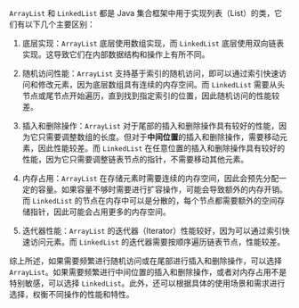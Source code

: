 `ArrayList` 和 `LinkedList` 都是 Java 集合框架中用于实现列表（List）的类，它们有以下几个主要区别：

1. 底层实现：`ArrayList` 底层使用数组实现，而 `LinkedList` 底层使用双向链表实现。这导致它们在内部数据结构和操作上有所不同。

2. 随机访问性能：`ArrayList` 支持基于索引的随机访问，即可以通过索引快速访问和修改元素，因为底层数组具有连续的内存空间。而 `LinkedList` 需要从头节点或尾节点开始遍历，直到找到指定索引的位置，因此随机访问的性能较差。

3. 插入和删除操作：`ArrayList` 对于尾部的插入和删除操作具有较好的性能，因为它只需要调整数组的长度。但对于**中间位置**的插入和删除操作，需要移动元素，因此性能较差。而 `LinkedList` 在任意位置的插入和删除操作具有较好的性能，因为它只需要调整链表节点的指针，不需要移动其他元素。

4. 内存占用：`ArrayList` 在存储元素时需要连续的内存空间，因此会预先分配一定的容量。如果容量不够时需要进行扩容操作，可能会导致额外的内存开销。而 `LinkedList` 的节点在内存中可以是分散的，每个节点都需要额外的空间存储指针，因此可能会占用更多的内存空间。

5. 迭代器性能：`ArrayList` 的迭代器（Iterator）性能较好，因为可以通过索引快速访问元素。而 `LinkedList` 的迭代器需要按顺序遍历链表节点，性能较差。

综上所述，如果需要频繁进行随机访问或在尾部进行插入和删除操作，可以选择 `ArrayList`。如果需要频繁进行中间位置的插入和删除操作，或者对内存占用不是特别敏感，可以选择 `LinkedList`。此外，还可以根据具体的使用场景和需求进行选择，权衡不同操作的性能和特性。
